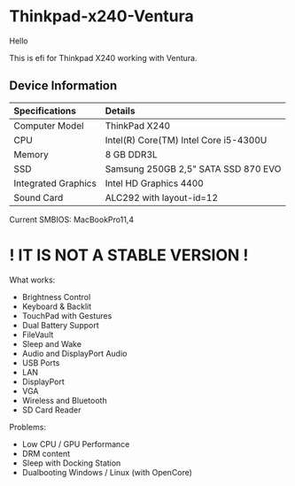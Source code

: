# Thinkpad-x240-Ventura

Hello

This is efi for Thinkpad X240 working with Ventura.

## Device Information
| Specifications | Details |
|:---|:---|
| Computer Model | ThinkPad X240 |
| CPU | Intel(R) Core(TM) Intel Core i5-4300U |
| Memory | 8 GB DDR3L |
| SSD | Samsung 250GB 2,5" SATA SSD 870 EVO |
| Integrated Graphics | Intel HD Graphics 4400 |
| Sound Card | ALC292 with layout-id=12 |
 
Current SMBIOS: MacBookPro11,4

# ! IT IS NOT A STABLE VERSION ! #

What works:

 - Brightness Control
 - Keyboard & Backlit
 - TouchPad with Gestures
 - Dual Battery Support
 - FileVault
 - Sleep and Wake
 - Audio and DisplayPort Audio
 - USB Ports
 - LAN
 - DisplayPort
 - VGA
 - Wireless and Bluetooth
 - SD Card Reader

Problems:
 - Low CPU / GPU Performance
 - DRM content
 - Sleep with Docking Station
 - Dualbooting Windows / Linux (with OpenCore)
